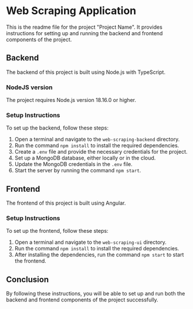 # Web Scraping Application

This is the readme file for the project "Project Name". It provides instructions for setting up and running the backend and frontend components of the project.

## Backend

The backend of this project is built using Node.js with TypeScript.

### NodeJS version

The project requires Node.js version 18.16.0 or higher.

### Setup Instructions

To set up the backend, follow these steps:

1. Open a terminal and navigate to the `web-scraping-backend` directory.
2. Run the command `npm install` to install the required dependencies.
3. Create a `.env` file and provide the necessary credentials for the project.
4. Set up a MongoDB database, either locally or in the cloud.
5. Update the MongoDB credentials in the `.env` file.
6. Start the server by running the command `npm start`.

## Frontend

The frontend of this project is built using Angular.

### Setup Instructions

To set up the frontend, follow these steps:

1. Open a terminal and navigate to the `web-scraping-ui` directory.
2. Run the command `npm install` to install the required dependencies.
3. After installing the dependencies, run the command `npm start` to start the frontend.

## Conclusion

By following these instructions, you will be able to set up and run both the backend and frontend components of the project successfully.